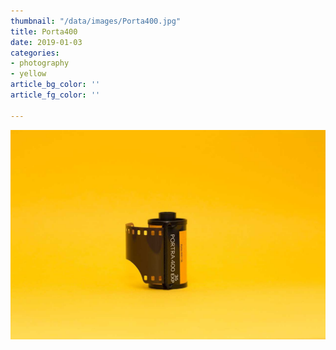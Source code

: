```yaml
---
thumbnail: "/data/images/Porta400.jpg"
title: Porta400
date: 2019-01-03
categories:
- photography
- yellow
article_bg_color: ''
article_fg_color: ''

---
```

![](/data/images/Porta400.jpg)